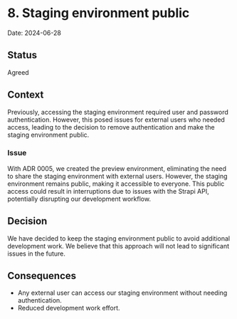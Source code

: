 # 8. Staging environment public

Date: 2024-06-28

## Status

Agreed

## Context

Previously, accessing the staging environment required user and password authentication. However, this posed issues for external users who needed access, leading to the decision to remove authentication and make the staging environment public.

### Issue

With ADR 0005, we created the preview environment, eliminating the need to share the staging environment with external users. However, the staging environment remains public, making it accessible to everyone. This public access could result in interruptions due to issues with the Strapi API, potentially disrupting our development workflow.

## Decision

We have decided to keep the staging environment public to avoid additional development work. We believe that this approach will not lead to significant issues in the future.

## Consequences

- Any external user can access our staging environment without needing authentication.
- Reduced development work effort.
